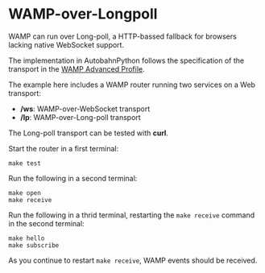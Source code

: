 # WAMP-over-Longpoll

WAMP can run over Long-poll, a HTTP-bassed fallback for browsers lacking native WebSocket support.

The implementation in AutobahnPython follows the specification of the transport in the [WAMP Advanced Profile](https://github.com/tavendo/WAMP/blob/master/spec/advanced.md#long-poll-transport).

The example here includes a WAMP router running two services on a Web transport:

 * **/ws**: WAMP-over-WebSocket transport
 * **/lp**: WAMP-over-Long-poll transport

The Long-poll transport can be tested with **curl**.

Start the router in a first terminal:

```shell
make test
```

Run the following in a second terminal:

```shell
make open
make receive
```

Run the following in a thrid terminal, restarting the `make receive` command in the second terminal:

```shell
make hello
make subscribe
```

As you continue to restart `make receive`, WAMP events should be received.

